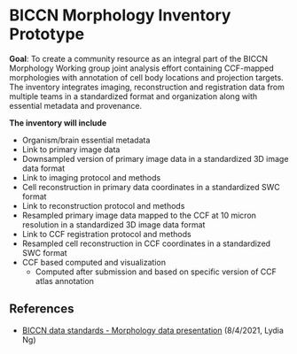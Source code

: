 # BICCN Morphology Inventory Prototype

**Goal**: To create a community resource as an integral part of the BICCN Morphology Working group joint analysis effort containing
CCF-mapped morphologies with annotation of cell body locations and projection targets.
The inventory integrates imaging, reconstruction and registration data from multiple teams in a standardized format and organization
along with essential metadata and provenance.

**The inventory will include**
* Organism/brain essential metadata
* Link to primary image data
* Downsampled version of primary image data in a standardized 3D image data format
* Link to imaging protocol and methods
* Cell reconstruction in primary data coordinates in a standardized SWC format
* Link to reconstruction protocol and methods
* Resampled primary image data mapped to the CCF at 10 micron resolution in a standardized 3D image data format
* Link to CCF registration protocol and methods
* Resampled cell reconstruction in CCF coordinates in a standardized SWC format
* CCF based computed and visualization
  * Computed after submission and based on specific version of CCF atlas annotation
  
 ## References
 * [BICCN data standards - Morphology data presentation](https://docs.google.com/presentation/d/1UkFlv362a7D4Xo26-7LIBSuG5I5Q4cfE/edit?usp=sharing&ouid=117290496276111470013&rtpof=true&sd=true) (8/4/2021, Lydia Ng)

